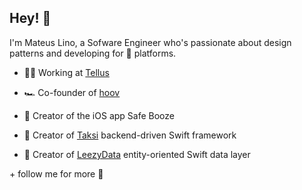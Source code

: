 ## Hey! 👋

I'm Mateus Lino, a Sofware Engineer who's passionate about design patterns and developing for  platforms.

- 👨‍💻 Working at [Tellus](https://www.tellusapp.com)

- 🏎️ Co-founder of [hoov](https://yep.so/p/hoov)

- 📱 Creator of the iOS app Safe Booze

- 🚕 Creator of [Taksi](https://github.com/taksi-br/taksi-swift) backend-driven Swift framework

- 💾 Creator of [LeezyData](https://github.com/matolah/LeezyData) entity-oriented Swift data layer

\+ follow me for more 👀
